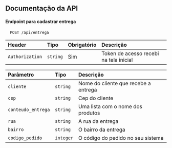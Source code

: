 ## Documentação da API

#### Endpoint para cadastrar entrega

```http
  POST /api/entrega
```

| Header   | Tipo       | Obrigatório | Descrição                           |
| :---------- | :--------- | :---------- | :---------------------------------- |
| `Authorization` | `string` | Sim | Token de acesso recebi na tela inicial |

| Parâmetro   | Tipo       | Descrição                           |
| :---------- | :--------- | :---------------------------------- |
| `cliente`               | `string` | Nome do cliente que recebe a entrega |
| `cep`                   |  `string`| Cep do cliente |
| `conteudo_entrega`      | `string`   | Uma lista com o nome dos produtos |
| `rua`                   | `string` | A rua da entrega
| `bairro`                | `string` | O bairro da entrega |
| `codigo_pedido`         | `integer`| O código do pedido no seu sistema |

